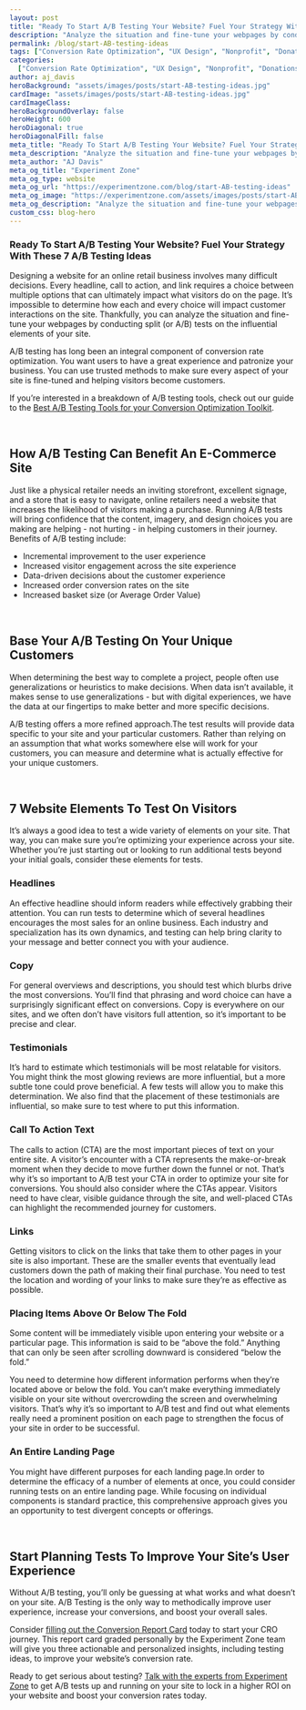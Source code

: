 ```yaml
---
layout: post
title: "Ready To Start A/B Testing Your Website? Fuel Your Strategy With These 7 A/B Testing Ideas"
description: "Analyze the situation and fine-tune your webpages by conducting tests on all the important elements of your site."
permalink: /blog/start-AB-testing-ideas
tags: ["Conversion Rate Optimization", "UX Design", "Nonprofit", "Donations"]
categories:
  ["Conversion Rate Optimization", "UX Design", "Nonprofit", "Donations"]
author: aj_davis
heroBackground: "assets/images/posts/start-AB-testing-ideas.jpg"
cardImage: "assets/images/posts/start-AB-testing-ideas.jpg"
cardImageClass:
heroBackgroundOverlay: false
heroHeight: 600
heroDiagonal: true
heroDiagonalFill: false
meta_title: "Ready To Start A/B Testing Your Website? Fuel Your Strategy With These 7 A/B Testing Ideas"
meta_description: "Analyze the situation and fine-tune your webpages by conducting tests on all the important elements of your site."
meta_author: "AJ Davis"
meta_og_title: "Experiment Zone"
meta_og_type: website
meta_og_url: "https://experimentzone.com/blog/start-AB-testing-ideas"
meta_og_image: "https://experimentzone.com/assets/images/posts/start-AB-testing-ideas.jpg"
meta_og_description: "Analyze the situation and fine-tune your webpages by conducting tests on all the important elements of your site."
custom_css: blog-hero
---
```


<style>.hero-image .hero-text h1 {
    font-size: 2rem;
    background: rgba(111,66,183, 0.8);
    padding: 10px;
    } 
    @media (min-width: 768px) {
        .hero-image .hero-text h1 {
            font-size: 2.7rem;
            padding: 40px;
        }
    }
    @media (max-width: 767px) {
        .hero-image.hero-image-set-height {
            height: 400px !important;
        }
    }
</style>

### Ready To Start A/B Testing Your Website? Fuel Your Strategy With These 7 A/B Testing Ideas

Designing a website for an online retail business involves many difficult decisions. Every headline, call to action, and link requires a choice between multiple options that can ultimately impact what visitors do on the page. It’s impossible to determine how each and every choice will impact customer interactions on the site. Thankfully, you can analyze the situation and fine-tune your webpages by conducting split (or A/B) tests on the influential elements of your site.

A/B testing has long been an integral component of conversion rate optimization. You want users to have a great experience and patronize your business. You can use trusted methods to make sure every aspect of your site is fine-tuned and helping visitors become customers.

If you’re interested in a breakdown of A/B testing tools, check out our guide to the [Best A/B Testing Tools for your Conversion Optimization Toolkit](https://experimentzone.com/blog/ab-testing-tools/).

<br>

## How A/B Testing Can Benefit An E-Commerce Site

Just like a physical retailer needs an inviting storefront, excellent signage, and a store that is easy to navigate, online retailers need a website that increases the likelihood of visitors making a purchase. Running A/B tests will bring confidence that the content, imagery, and design choices you are making are helping - not hurting - in helping customers in their journey.
Benefits of A/B testing include:

- Incremental improvement to the user experience
- Increased visitor engagement across the site experience
- Data-driven decisions about the customer experience
- Increased order conversion rates on the site
- Increased basket size (or Average Order Value)

<br />

## Base Your A/B Testing On Your Unique Customers

When determining the best way to complete a project, people often use generalizations or heuristics to make decisions. When data isn’t available, it makes sense to use generalizations - but with digital experiences, we have the data at our fingertips to make better and more specific decisions.

A/B testing offers a more refined approach.The test results will provide data specific to your site and your particular customers. Rather than relying on an assumption that what works somewhere else will work for your customers, you can measure and determine what is actually effective for your unique customers.

<br />

## 7 Website Elements To Test On Visitors

It’s always a good idea to test a wide variety of elements on your site. That way, you can make sure you’re optimizing your experience across your site. Whether you’re just starting out or looking to run additional tests beyond your initial goals, consider these elements for tests.

### Headlines

An effective headline should inform readers while effectively grabbing their attention. You can run tests to determine which of several headlines encourages the most sales for an online business. Each industry and specialization has its own dynamics, and testing can help bring clarity to your message and better connect you with your audience.

### Copy

For general overviews and descriptions, you should test which blurbs drive the most conversions. You’ll find that phrasing and word choice can have a surprisingly significant effect on conversions. Copy is everywhere on our sites, and we often don’t have visitors full attention, so it’s important to be precise and clear.

### Testimonials

It’s hard to estimate which testimonials will be most relatable for visitors. You might think the most glowing reviews are more influential, but a more subtle tone could prove beneficial. A few tests will allow you to make this determination. We also find that the placement of these testimonials are influential, so make sure to test where to put this information.

### Call To Action Text

The calls to action (CTA) are the most important pieces of text on your entire site. A visitor’s encounter with a CTA represents the make-or-break moment when they decide to move further down the funnel or not. That’s why it’s so important to A/B test your CTA in order to optimize your site for conversions. You should also consider where the CTAs appear. Visitors need to have clear, visible guidance through the site, and well-placed CTAs can highlight the recommended journey for customers.

### Links

Getting visitors to click on the links that take them to other pages in your site is also important. These are the smaller events that eventually lead customers down the path of making their final purchase. You need to test the location and wording of your links to make sure they’re as effective as possible.

### Placing Items Above Or Below The Fold

Some content will be immediately visible upon entering your website or a particular page. This information is said to be “above the fold.” Anything that can only be seen after scrolling downward is considered “below the fold.”

You need to determine how different information performs when they’re located above or below the fold. You can’t make everything immediately visible on your site without overcrowding the screen and overwhelming visitors. That’s why it’s so important to A/B test and find out what elements really need a prominent position on each page to strengthen the focus of your site in order to be successful.

### An Entire Landing Page

You might have different purposes for each landing page.In order to determine the efficacy of a number of elements at once, you could consider running tests on an entire landing page. While focusing on individual components is standard practice, this comprehensive approach gives you an opportunity to test divergent concepts or offerings.

<br>

## Start Planning Tests To Improve Your Site’s User Experience

Without A/B testing, you’ll only be guessing at what works and what doesn’t on your site. A/B Testing is the only way to methodically improve user experience, increase your conversions, and boost your overall sales.

Consider [filling out the Conversion Report Card](https://experimentzone.com/giveaways/actionable_conversion_insights/) today to start your CRO journey. This report card graded personally by the Experiment Zone team will give you three actionable and personalized insights, including testing ideas, to improve your website’s conversion rate.

Ready to get serious about testing? [Talk with the experts from Experiment Zone](https://experimentzone.com/services/) to get A/B tests up and running on your site to lock in a higher ROI on your website and boost your conversion rates today.
